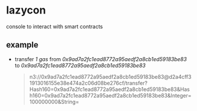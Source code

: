 # lazycon
console to interact with smart contracts

## example
+ transfer *1 gas* from *0x9ad7a2fc1ead8772a95aedf2a8cb1ed59183be83* to *0x9ad7a2fc1ead8772a95aedf2a8cb1ed59183be83*
    > n3://0x9ad7a2fc1ead8772a95aedf2a8cb1ed59183be83@d2a4cff31913016155e38e474a2c06d08be276cf/transfer?Hash160=0x9ad7a2fc1ead8772a95aedf2a8cb1ed59183be83&Hash160=0x9ad7a2fc1ead8772a95aedf2a8cb1ed59183be83&Integer=100000000&String=
